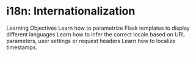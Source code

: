 # i18n: Internationalization

Learning Objectives
Learn how to parametrize Flask templates to display different languages
Learn how to infer the correct locale based on URL parameters, user settings or request headers
Learn how to localize timestamps.
